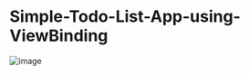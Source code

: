 # Simple-Todo-List-App-using-ViewBinding
![image](https://github.com/sarapmagcode/Simple-Todo-List-App-using-ViewBinding/assets/85553852/ee8a862b-2ba1-4eff-987e-97ad1b2dc89a)
